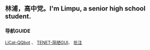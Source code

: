 ## 林浦，高中党。I'm Limpu, a senior high school student.

### 导航GUIDE
[LiCat-QQbot](https://github.com/Limpu403/Limpu403/tree/main/LiCat) 、
[TENET-简陋GUI](https://github.com/Limpu403/Limpu403/tree/main/TENET-GUI)、
[批注](https://github.com/Limpu403/limpu403/blob/main/批注.py)
